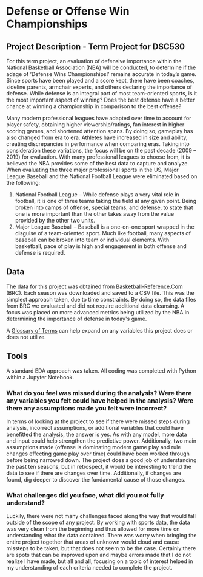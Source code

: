 # Defense or Offense Win Championships
## Project Description - Term Project for DSC530

For this term project, an evaluation of defensive importance within the National Basketball Association (NBA) will be conducted, to determine if the adage of ‘Defense Wins Championships!’ remains accurate in today’s game. Since sports have been played and a score kept, there have been coaches, sideline parents, armchair experts, and others declaring the importance of defense. While defense is an integral part of most team-oriented sports, is it the most important aspect of winning? Does the best defense have a better chance at winning a championship in comparison to the best offense?  

Many modern professional leagues have adapted over time to account for player safety, obtaining higher viewership/ratings, fan interest in higher scoring games, and shortened attention spans. By doing so, gameplay has also changed from era to era. Athletes have increased in size and ability, creating discrepancies in performance when comparing eras. Taking into consideration these variations, the focus will be on the past decade (2009 – 2019) for evaluation. With many professional leagues to choose from, it is believed the NBA provides some of the best data to capture and analyze. When evaluating the three major professional sports in the US, Major League Baseball and the National Football League were eliminated based on the following:  

  1.	National Football League – While defense plays a very vital role in football, it is one of three teams taking the field at any given point. Being broken into camps of offense, special teams, and defense, to state that one is more important than the other takes away from the value provided by the other two units. 
  2.	Major League Baseball – Baseball is a one-on-one sport wrapped in the disguise of a team-oriented sport. Much like football, many aspects of baseball can be broken into team or individual elements. With basketball, pace of play is high and engagement in both offense and defense is required. 

## Data
The data for this project was obtained from [Basketball-Reference.Com](www.basketball-reference.com/) (BRC). Each season was downloaded and saved to a CSV file. This was the simplest approach taken, due to time constraints. By doing so, the data files from BRC we evaluated and did not require additional data cleansing. A focus was placed on more advanced metrics being utilized by the NBA in determining the importance of defense in today's game.

A [Glossary of Terms](https://www.basketball-reference.com/about/glossary.html) can help expand on any variables this project does or does not utilize.

## Tools
A standard EDA approach was taken. All coding was completed with Python within a Jupyter Notebook.

### What do you feel was missed during the analysis? Were there any variables you felt could have helped in the analysis? Were there any assumptions made you felt were incorrect?
In terms of looking at the project to see if there were missed steps during analysis, incorrect assumptions, or additional variables that could have benefitted the analysis, the answer is yes. As with any model, more data and input could help strengthen the predictive power. Additionally, two main assumptions made (offense is dominating modern game play and rule changes effecting game play over time) could have been worked through before being narrowed down. The project does a good job of understanding the past ten seasons, but in retrospect, it would be interesting to trend the data to see if there are changes over time. Additionally, if changes are found, dig deeper to discover the fundamental cause of those changes.
### What challenges did you face, what did you not fully understand?
Luckily, there were not many challenges faced along the way that would fall outside of the scope of any project. By working with sports data, the data was very clean from the beginning and thus allowed for more time on understanding what the data contained. There was worry when bringing the entire project together that areas of unknown would cloud and cause missteps to be taken, but that does not seem to be the case. Certainly there are spots that can be improved upon and maybe errors made that I do not realize I have made, but all and all, focusing on a topic of interest helped in my understanding of each criteria needed to complete the project.
